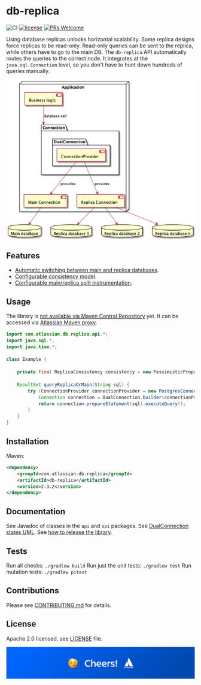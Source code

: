# db-replica
![CI](https://github.com/atlassian-labs/db-replica/workflows/CI/badge.svg)
[![license](https://img.shields.io/badge/license-Apache%202.0-blue.svg?style=flat-square)](LICENSE)
[![PRs Welcome](https://img.shields.io/badge/PRs-welcome-brightgreen.svg?style=flat-square)](CONTRIBUTING.md)

Using database replicas unlocks horizontal scalability. Some replica designs force replicas to be read-only.
Read-only queries can be sent to the replica, while others have to go to the main DB.
The `db-replica` API automatically routes the queries to the correct node.
It integrates at the `java.sql.Connection` level, so you don't have to hunt down hundreds of queries manually.

![High level overview](docs/high-level-overview.png "High level overview")

## Features

- [Automatic switching between main and replica databases](docs/switching-between-main-and-replica.md).
- [Configurable consistency model](docs/consistency.md).
- [Configurable main/replica split instrumentation](docs/split-instrumentation.md).

## Usage

The library is [not available via Maven Central Repository](https://github.com/atlassian-labs/db-replica/issues/18) yet. It can be accessed via
[Atlassian Maven proxy](https://developer.atlassian.com/server/framework/atlassian-sdk/atlassian-maven-repositories-2818705/#atlassian-maven-proxy-).

```java
import com.atlassian.db.replica.api.*;
import java.sql.*;
import java.time.*;

class Example {

    private final ReplicaConsistency consistency = new PessimisticPropagationConsistency.Builder().build();

    ResultSet queryReplicaOrMain(String sql) {
        try (ConnectionProvider connectionProvider = new PostgresConnectionProvider()) {
            Connection connection = DualConnection.builder(connectionProvider, consistency).build();
            return connection.prepareStatement(sql).executeQuery();
        }
    }
}
```

## Installation

Maven:
```xml
<dependency>
    <groupId>com.atlassian.db.replica</groupId>
    <artifactId>db-replica</artifactId>
    <version>2.3.2</version>
</dependency>
```

## Documentation

See Javadoc of classes in the `api` and `spi` packages.
See [DualConnection states UML](docs/dual-connection-states.md).
See [how to release the library](docs/release/releasing.md).

## Tests

Run all checks: `./gradlew build`
Run just the unit tests: `./gradlew test`
Run mutation tests: `./gradlew pitest`

## Contributions

Please see [CONTRIBUTING.md](CONTRIBUTING.md) for details.

## License

Apache 2.0 licensed, see [LICENSE](LICENSE) file.

[![With ❤️ from Atlassian][cheers img]](https://www.atlassian.com)

[cheers img]: https://raw.githubusercontent.com/atlassian-internal/oss-assets/master/banner-cheers-light.png
